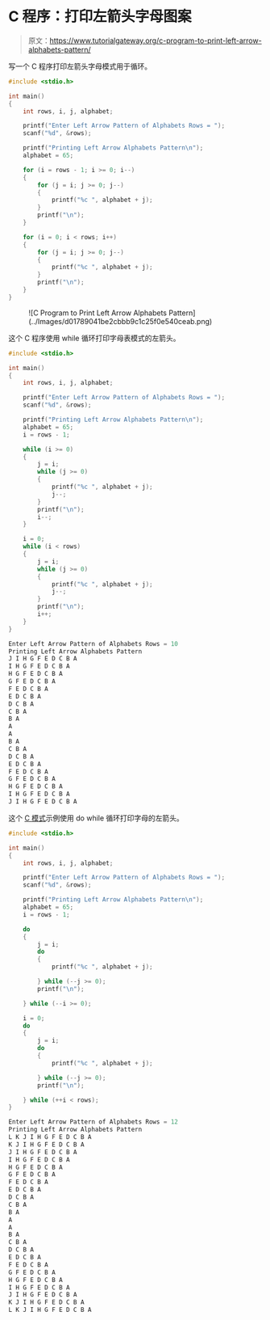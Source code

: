 # C 程序：打印左箭头字母图案

> 原文：<https://www.tutorialgateway.org/c-program-to-print-left-arrow-alphabets-pattern/>

写一个 C 程序打印左箭头字母模式用于循环。

```c
#include <stdio.h>

int main()
{
	int rows, i, j, alphabet;

	printf("Enter Left Arrow Pattern of Alphabets Rows = ");
	scanf("%d", &rows);

	printf("Printing Left Arrow Alphabets Pattern\n");
	alphabet = 65;

	for (i = rows - 1; i >= 0; i--)
	{
		for (j = i; j >= 0; j--)
		{
			printf("%c ", alphabet + j);
		}
		printf("\n");
	}

	for (i = 0; i < rows; i++)
	{
		for (j = i; j >= 0; j--)
		{
			printf("%c ", alphabet + j);
		}
		printf("\n");
	}
}
```

<figure class="wp-block-image size-large">![C Program to Print Left Arrow Alphabets Pattern](../Images/d01789041be2cbbb9c1c25f0e540ceab.png)</figure>

这个 C 程序使用 while 循环打印字母表模式的左箭头。

```c
#include <stdio.h>

int main()
{
	int rows, i, j, alphabet;

	printf("Enter Left Arrow Pattern of Alphabets Rows = ");
	scanf("%d", &rows);

	printf("Printing Left Arrow Alphabets Pattern\n");
	alphabet = 65;
	i = rows - 1;

	while (i >= 0)
	{
		j = i;
		while (j >= 0)
		{
			printf("%c ", alphabet + j);
			j--;
		}
		printf("\n");
		i--;
	}

	i = 0;
	while (i < rows)
	{
		j = i;
		while (j >= 0)
		{
			printf("%c ", alphabet + j);
			j--;
		}
		printf("\n");
		i++;
	}
}
```

```c
Enter Left Arrow Pattern of Alphabets Rows = 10
Printing Left Arrow Alphabets Pattern
J I H G F E D C B A 
I H G F E D C B A 
H G F E D C B A 
G F E D C B A 
F E D C B A 
E D C B A 
D C B A 
C B A 
B A 
A 
A 
B A 
C B A 
D C B A 
E D C B A 
F E D C B A 
G F E D C B A 
H G F E D C B A 
I H G F E D C B A 
J I H G F E D C B A 
```

这个 [C 模式](https://www.tutorialgateway.org/c-programming-examples/)示例使用 do while 循环打印字母的左箭头。

```c
#include <stdio.h>

int main()
{
	int rows, i, j, alphabet;

	printf("Enter Left Arrow Pattern of Alphabets Rows = ");
	scanf("%d", &rows);

	printf("Printing Left Arrow Alphabets Pattern\n");
	alphabet = 65;
	i = rows - 1;

	do
	{
		j = i;
		do
		{
			printf("%c ", alphabet + j);

		} while (--j >= 0);
		printf("\n");

	} while (--i >= 0);

	i = 0;
	do
	{
		j = i;
		do
		{
			printf("%c ", alphabet + j);

		} while (--j >= 0);
		printf("\n");

	} while (++i < rows);
}
```

```c
Enter Left Arrow Pattern of Alphabets Rows = 12
Printing Left Arrow Alphabets Pattern
L K J I H G F E D C B A 
K J I H G F E D C B A 
J I H G F E D C B A 
I H G F E D C B A 
H G F E D C B A 
G F E D C B A 
F E D C B A 
E D C B A 
D C B A 
C B A 
B A 
A 
A 
B A 
C B A 
D C B A 
E D C B A 
F E D C B A 
G F E D C B A 
H G F E D C B A 
I H G F E D C B A 
J I H G F E D C B A 
K J I H G F E D C B A 
L K J I H G F E D C B A
```